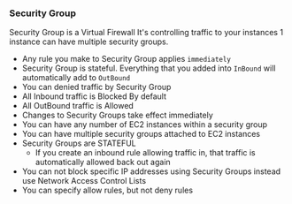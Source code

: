 ### Security Group 

Security Group is a Virtual Firewall
It's controlling traffic to your instances
1 instance can have multiple security groups.

- Any rule you make to Security Group applies `immediately`
- Security Group is stateful. Everything that you added into `InBound` will automatically add to `OutBound`
- You can denied traffic by Security Group
- All Inbound traffic is Blocked By default
- All OutBound traffic is Allowed
- Changes to Security Groups take effect immediately
- You can have any number of EC2 instances within a security group
- You can have multiple security groups attached to EC2 instances
- Security Groups are STATEFUL
	- If you create an inbound rule allowing traffic in,  that traffic is automatically allowed back out again
- You can not block specific IP addresses using Security Groups instead use Network Access Control Lists
- You can specify allow rules, but not deny rules
